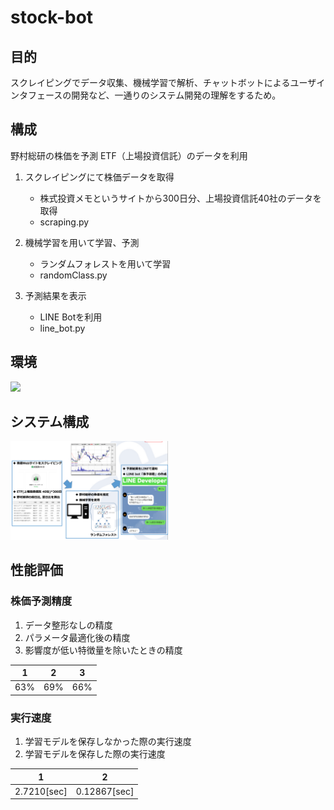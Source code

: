 # stock-bot

## 目的
スクレイピングでデータ収集、機械学習で解析、チャットボットによるユーザインタフェースの開発など、一通りのシステム開発の理解をするため。

## 構成

野村総研の株価を予測
ETF（上場投資信託）のデータを利用

1. スクレイピングにて株価データを取得
    - 株式投資メモというサイトから300日分、上場投資信託40社のデータを取得
    - scraping.py

2. 機械学習を用いて学習、予測
    - ランダムフォレストを用いて学習
    - randomClass.py

3. 予測結果を表示
    - LINE Botを利用
    - line_bot.py


## 環境

<img src="img/図1.png" width="50%">


## システム構成

<img src="img/structure.png" width="50%">



## 性能評価

### 株価予測精度
1. データ整形なしの精度
2. パラメータ最適化後の精度
3. 影響度が低い特徴量を除いたときの精度

|1|2|3|
|:--:|:--:|:--:|
| 63% | 69% | 66% |



### 実行速度
1. 学習モデルを保存しなかった際の実行速度
2. 学習モデルを保存した際の実行速度


|1|2|
|:--:|:--:|
|2.7210[sec]|0.12867[sec]|


